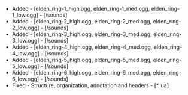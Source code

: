 - Added - [elden_ring-1_high.ogg, elden_ring-1_med.ogg, elden_ring-1_low.ogg] - [/sounds]
- Added - [elden_ring-2_high.ogg, elden_ring-2_med.ogg, elden_ring-2_low.ogg] - [/sounds]
- Added - [elden_ring-3_high.ogg, elden_ring-3_med.ogg, elden_ring-3_low.ogg] - [/sounds]
- Added - [elden_ring-4_high.ogg, elden_ring-4_med.ogg, elden_ring-4_low.ogg] - [/sounds]
- Added - [elden_ring-5_high.ogg, elden_ring-5_med.ogg, elden_ring-5_low.ogg] - [/sounds]
- Added - [elden_ring-6_high.ogg, elden_ring-6_med.ogg, elden_ring-6_low.ogg] - [/sounds]
- Fixed - Structure, organization, annotation and headers - [*.lua]